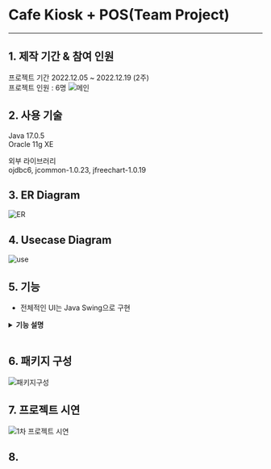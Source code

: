 <h1>Cafe Kiosk + POS(Team Project)</h1>
<hr>

## 1. 제작 기간 & 참여 인원
프로젝트 기간 2022.12.05 ~ 2022.12.19 (2주) <br>
프로젝트 인원 : 6명
![메인](https://user-images.githubusercontent.com/115913274/224522083-66545b35-2c9e-41b2-b9c2-4a030ac9fc15.JPG)


## 2. 사용 기술<br>
Java 17.0.5 <br>
Oracle 11g XE

외부 라이브러리<br>
ojdbc6, jcommon-1.0.23, jfreechart-1.0.19<br>

## 3. ER Diagram

![ER](https://user-images.githubusercontent.com/115913274/209953469-fb46e8f5-fd58-4885-ac35-ec73a65850f7.jpg) <br>


## 4. Usecase Diagram

![use](https://user-images.githubusercontent.com/115913274/209953711-5fdcacfa-3a3d-4df7-8a88-ca31cdf4fd3b.jpg) <br>




## 5. 기능
- 전체적인 UI는 Java Swing으로 구현

<details>
<summary><b>기능 설명</b></summary>
<div markdown="1">

### 5.1. 첫 시작 
![썸네일](https://user-images.githubusercontent.com/115913274/224521385-8c18030d-b6eb-413a-89dd-e77c77ad8f7d.JPG) <br>
화면을 마우스로 클릭 하면 키오스크로 이동된다.

### 5.2. 메뉴 선택
![키오스크](https://user-images.githubusercontent.com/115913274/224521414-c2f5162a-6b28-4e3e-8e98-6dd723d8c57d.JPG) <br>
![옵션](https://user-images.githubusercontent.com/115913274/224521429-ef3a1bb3-93dc-4b18-bb98-5c0d6c45abf5.JPG)
![결제하기](https://user-images.githubusercontent.com/115913274/224521461-08f8036d-4b9e-4cac-b6a1-fc918196e6e0.JPG)
![결제](https://user-images.githubusercontent.com/115913274/224521450-1e0dc2b8-6af4-45a3-94e4-4750eeba4bfd.JPG)
![결제완료](https://user-images.githubusercontent.com/115913274/224521474-5dd49e3c-b821-48d9-a39f-b1aa9cf0f721.JPG) <br>
메뉴를 선택 및 옵션을 설정하여 결제를 진행한다.



### 5.3. 관리자 화면 이동
![첫 화면](https://user-images.githubusercontent.com/115913274/224521505-0cf32d38-163d-4aff-a38a-76f478b90371.JPG)
![관리페이지](https://user-images.githubusercontent.com/115913274/224521514-3118e78e-217b-4e91-8c66-831aae249a53.JPG) <br>

키오스크 메인화면 홈버튼을 누르면 관리자로 넘어갈 수 있다.

### 5.4. 상품관리
![상품관리](https://user-images.githubusercontent.com/115913274/224521602-1998635b-3da3-4e05-9f85-be7abec13be1.JPG)
![수정](https://user-images.githubusercontent.com/115913274/224521605-affd0bf3-49cc-47b6-a604-5c234581f442.JPG)
![삭제](https://user-images.githubusercontent.com/115913274/224521609-e7a9daac-ede8-4b29-bdee-8e0aac2d785d.JPG) <br>

 상품 관리에서 키오스크의 메뉴를 추가, 수정, 삭제가 가능하다.

 ### 5.5. 마감
![마감](https://user-images.githubusercontent.com/115913274/224521672-e9815cb0-0587-4d22-9f40-cd3608122d82.JPG)<br>
하루 매출의 결과를 확인할 수 있다.
 
 ### 5.6. 영수증 조회
 ![영수증 조회](https://user-images.githubusercontent.com/115913274/224521801-7127a6cd-c7b5-4a9d-a98f-31d20c35be18.JPG) <br>
 판매된 영수증을 조회할 수 있다. 환불을 하게되면 DB에서 삭제가 된다.
 
 ### 5.7. 매출요약
 
![일매출](https://user-images.githubusercontent.com/115913274/224521816-cd703d1f-ccb2-4055-b11a-8ffd0526f1f5.JPG)
![월매출](https://user-images.githubusercontent.com/115913274/224521820-c8867e69-493c-4d80-804a-ec72fb4c2a8a.JPG)
![연매출](https://user-images.githubusercontent.com/115913274/224521823-d402ac55-a527-493a-997d-2c806ff56f68.JPG) <br>
판매가 완료된 상품의 경우 매출요약에서 확인이 가능하다 일, 월, 연으로 구분하여 매출 통계를 확인할 수 있다.
 <br>

</div>
</details>

</br>

## 6. 패키지 구성
![패키지구성](https://user-images.githubusercontent.com/115913274/224521912-bd07ea62-8d27-4461-9142-21203b1740d1.JPG)


## 7. 프로젝트 시연
![1차 프로젝트 시연](https://user-images.githubusercontent.com/115913274/224521096-1a348960-572c-4e2c-ad65-05d070aeb7d5.gif)

## 8. 
